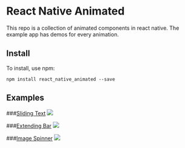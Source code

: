 # React Native Animated
This repo is a collection of animated components in react native. The example app has demos for every animation.

## Install

To install, use npm:

```
npm install react_native_animated --save
```

## Examples
###[Sliding Text](https://github.com/Introvertuous/react_native_animated/tree/master/src/sliding_text)
![](https://github.com/Introvertuous/react_native_animated/blob/master/src/sliding_text/assets/stranger_things.gif?raw=true)

###[Extending Bar](https://github.com/Introvertuous/react_native_animated/tree/master/src/extending_bar)
![](https://github.com/Introvertuous/react_native_animated/blob/master/src/extending_bar/assets/center_1.gif?raw=true)

###[Image Spinner](https://github.com/Introvertuous/react_native_animated/tree/master/src/image_spinner)
![](https://github.com/Introvertuous/react_native_animated/blob/master/src/image_spinner/assets/demo.gif?raw=true)
